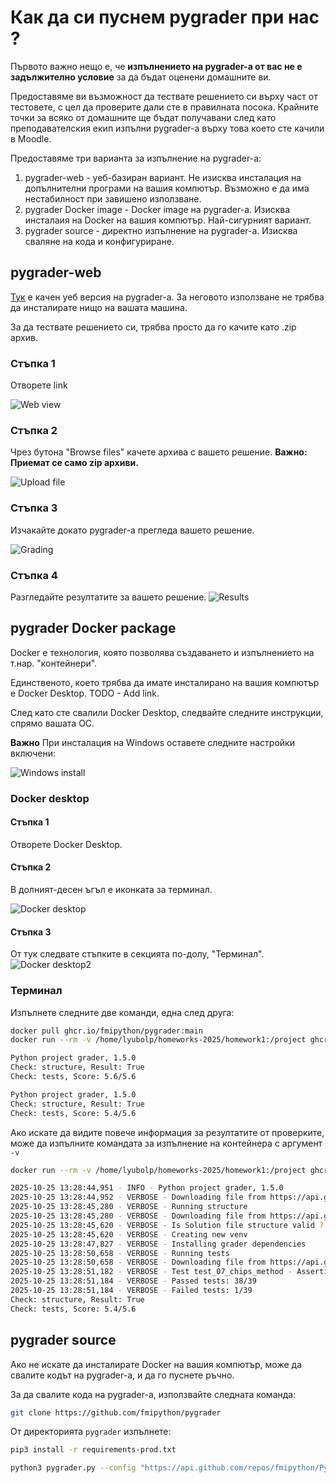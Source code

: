 # Как да си пуснем pygrader при нас ?

Първото важно нещо е, че **изпълнението на pygrader-а от вас не е задължително условие** за да бъдат оценени домашните ви.

Предоставяме ви възможност да тествате решението си върху част от тестовете, с цел да проверите дали сте в правилната посока.
Крайните точки за всяко от домашните ще бъдат получавани след като преподавателския екип изпълни pygrader-а върху това което сте качили в Moodle. 

Предоставяме три варианта за изпълнение на pygrader-а:

1. pygrader-web - уеб-базиран вариант. Не изисква инсталация на допълнителни програми на вашия компютър. Възможно е да има нестабилност при завишено използване.
2. pygrader Docker image - Docker image на pygrader-а. Изисква инсталаия на Docker на вашия компютър. Най-сигурният вариант.
3. pygrader source - директно изпълнение на pygrader-а. Изисква сваляне на кода и конфигуриране. 

## pygrader-web

[Тук](http://pygrader-lb-1015944157.eu-west-1.elb.amazonaws.com/) е качен уеб версия на pygrader-а. За неговото използване не трябва да инсталирате нищо на вашата машина.

За да тествате решението си, трябва просто да го качите като .zip архив.

### Стъпка 1

Отворете link

![Web view](assets/web-1.png)

### Стъпка 2

Чрез бутона "Browse files" качете архива с вашето решение.
**Важно: Приемат се само zip архиви.**

![Upload file](assets/web-2.png)

### Стъпка 3

Изчакайте докато pygrader-а прегледа вашето решение.

![Grading](assets/web-3.png)


### Стъпка 4

Разгледайте резултатите за вашето решение.
![Results](assets/web-4.png)


## pygrader Docker package

Docker е технология, която позволява създаването и изпълнението на т.нар. "контейнери".

Единственото, което трябва да имате инсталирано на вашия компютър е Docker Desktop.
TODO - Add link.

След като сте свалили Docker Desktop, следвайте следните инструкции, спрямо вашата ОС.

**Важно** При инсталация на Windows оставете следните настройки включени:

![Windows install](assets/desktop-0.png)

### Docker desktop

#### Стъпка 1

Отворете Docker Desktop.

#### Стъпка 2

В долният-десен ъгъл е иконката за терминал.

![Docker desktop](assets/desktop-1.png)

#### Стъпка 3

От тук следвате стъпките в секцията по-долу, "Терминал".
![Docker desktop2](assets/desktop-2.png)

### Терминал

Изпълнете следните две команди, една след друга:

```bash
docker pull ghcr.io/fmipython/pygrader:main
docker run --rm -v /home/lyubolp/homeworks-2025/homework1:/project ghcr.io/fmipython/pygrader:main
```

```bash
Python project grader, 1.5.0
Check: structure, Result: True
Check: tests, Score: 5.6/5.6
```

```bash
Python project grader, 1.5.0
Check: structure, Result: True
Check: tests, Score: 5.4/5.6
```

Ако искате да видите повече информация за резултатите от проверките, може да изпълните командата за изпълнение на контейнера с аргумент `-v`

```bash
docker run --rm -v /home/lyubolp/homeworks-2025/homework1:/project ghcr.io/fmipython/pygrader:main -v
```

```bash
2025-10-25 13:28:44,951 - INFO - Python project grader, 1.5.0
2025-10-25 13:28:44,952 - VERBOSE - Downloading file from https://api.github.com/repos/fmipython/homeworks-2025/contents/homework1/pygrader_config_public.json
2025-10-25 13:28:45,280 - VERBOSE - Running structure
2025-10-25 13:28:45,280 - VERBOSE - Downloading file from https://api.github.com/repos/fmipython/homeworks-2025/contents/homework1/pygrader_structure.json
2025-10-25 13:28:45,620 - VERBOSE - Is Solution file structure valid ? True
2025-10-25 13:28:45,620 - VERBOSE - Creating new venv
2025-10-25 13:28:47,827 - VERBOSE - Installing grader dependencies
2025-10-25 13:28:50,658 - VERBOSE - Running tests
2025-10-25 13:28:50,658 - VERBOSE - Downloading file from https://api.github.com/repos/fmipython/homeworks-2025/contents/homework1/tests_public.py
2025-10-25 13:28:51,182 - VERBOSE - Test test_07_chips_method - AssertionError: Lists differ: ... failed
2025-10-25 13:28:51,184 - VERBOSE - Passed tests: 38/39
2025-10-25 13:28:51,184 - VERBOSE - Failed tests: 1/39
Check: structure, Result: True
Check: tests, Score: 5.4/5.6
```

## pygrader source

Ако не искате да инсталирате Docker на вашия компютър, може да свалите кодът на pygrader-а, и да го пуснете ръчно.

За да свалите кода на pygrader-а, използвайте следната команда:

```bash
git clone https://github.com/fmipython/pygrader
```

От директорията `pygrader` изпълнете:

```bash
pip3 install -r requirements-prod.txt
```

```bash
python3 pygrader.py --config "https://api.github.com/repos/fmipython/PythonCourse2025/contents/homeworks/homework1/config/pygrader_config_public.json" <path_to_project>
```
